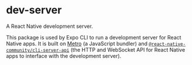# dev-server

A React Native development server.

This package is used by Expo CLI to run a development server for React Native apps. It is built on [Metro](https://facebook.github.io/metro/) (a JavaScript bundler) and [`@react-native-community/cli-server-api`](https://github.com/react-native-community/cli/tree/master/packages/cli-server-api) (the HTTP and WebSocket API for React Native apps to interface with the development server).
